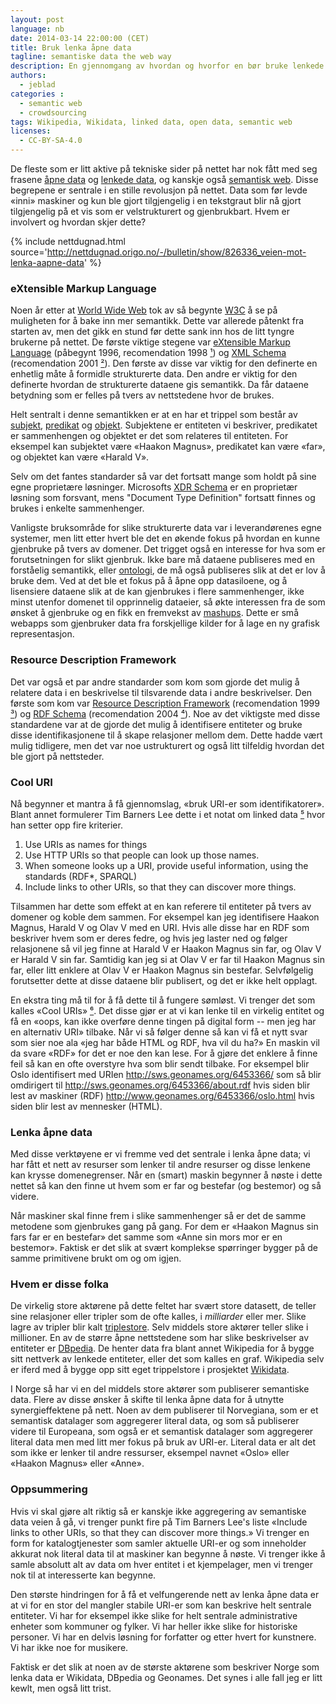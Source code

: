 ```yaml
---
layout: post
language: nb
date: 2014-03-14 22:00:00 (CET)
title: Bruk lenka åpne data
tagline: semantiske data the web way
description: En gjennomgang av hvordan og hvorfor en bør bruke lenkede semantiske data, og noen tips for å gjøre det enklest mulig.
authors:
  - jeblad
categories :
  - semantic web
  - crowdsourcing
tags: Wikipedia, Wikidata, linked data, open data, semantic web
licenses:
  - CC-BY-SA-4.0
---
```


De fleste som er litt aktive på tekniske sider på nettet har nok fått med seg frasene [åpne data](https://en.wikipedia.org/wiki/Open_data) og [lenkede data](https://en.wikipedia.org/wiki/Linked_data), og kanskje også [semantisk web](https://en.wikipedia.org/wiki/Semantic_Web). Disse begrepene er sentrale i en stille revolusjon på nettet. Data som før levde «inni» maskiner og kun ble gjort tilgjengelig i en tekstgraut blir nå gjort tilgjengelig på et vis som er velstrukturert og gjenbrukbart. Hvem er involvert og hvordan skjer dette?

<!--more-->

{% include nettdugnad.html source='http://nettdugnad.origo.no/-/bulletin/show/826336_veien-mot-lenka-aapne-data' %}

### eXtensible Markup Language

Noen år etter at [World Wide Web](http://en.wikipedia.org/wiki/World_Wide_Web) tok av så begynte [W3C](http://en.wikipedia.org/wiki/World_Wide_Web_Consortium) å se på muligheten for å bake inn mer semantikk. Dette var allerede påtenkt fra starten av, men det gikk en stund før dette sank inn hos de litt tyngre brukerne på nettet. De første viktige stegene var [eXtensible Markup Language](http://en.wikipedia.org/wiki/XML) (påbegynt 1996, recomendation 1998 [¹](http://www.w3.org/TR/1998/REC-xml-19980210)) og [XML Schema](http://en.wikipedia.org/wiki/XML_Schema_(W3C)) (recomendation 2001 [²](http://www.w3.org/TR/2001/REC-xmlschema-0-20010502/)). Den første av disse var viktig for den definerte en enhetlig måte å formidle strukturerte data. Den andre er viktig for den definerte hvordan de strukturerte dataene gis semantikk. Da får dataene betydning som er felles på tvers av nettstedene hvor de brukes.

Helt sentralt i denne semantikken er at en har et trippel som består av [subjekt](http://en.wikipedia.org/wiki/Subject_(grammar)), [predikat](http://en.wikipedia.org/wiki/Predicat_(grammar)) og [objekt](http://en.wikipedia.org/wiki/Object_(grammar)). Subjektene er entiteten vi beskriver, predikatet er sammenhengen og objektet er det som relateres til entiteten. For eksempel kan subjektet være «Haakon Magnus», predikatet kan være «far», og objektet kan være «Harald V».

Selv om det fantes standarder så var det fortsatt mange som holdt på sine egne proprietære løsninger. Microsofts [XDR Schema](http://en.wikipedia.org/wiki/XDR_Schema) er en proprietær løsning som forsvant, mens "Document Type Definition" fortsatt finnes og brukes i enkelte sammenhenger.

Vanligste bruksområde for slike strukturerte data var i leverandørenes egne systemer, men litt etter hvert ble det en økende fokus på hvordan en kunne gjenbruke på tvers av domener. Det trigget også en interesse for hva som er forutsetningen for slikt gjenbruk. Ikke bare må dataene publiseres med en forståelig semantikk, eller [ontologi](http://en.wikipedia.org/wiki/Ontology_(information_science)), de må også publiseres slik at det er lov å bruke dem. Ved at det ble et fokus på å åpne opp datasiloene, og å lisensiere dataene slik at de kan gjenbrukes i flere sammenhenger, ikke minst utenfor domenet til opprinnelig dataeier, så økte interessen fra de som ønsket å gjenbruke og en fikk en fremvekst av [mashups](http://en.wikipedia.org/wiki/Mashup_(web_application_hybrid)). Dette er små webapps som gjenbruker data fra forskjellige kilder for å lage en ny grafisk representasjon.

### Resource Description Framework

Det var også et par andre standarder som kom som gjorde det mulig å relatere data i en beskrivelse til tilsvarende data i andre beskrivelser. Den første som kom var [Resource Description Framework](http://en.wikipedia.org/wiki/Resource_Description_Framework) (recomendation 1999 [³](http://www.w3.org/TR/1999/REC-rdf-syntax-19990222/)) og [RDF Schema](http://en.wikipedia.org/wiki/RDF_Schema) (recomendation 2004 [⁴](http://www.w3.org/TR/2004/REC-rdf-schema-20040210/)). Noe av det viktigste med disse standardene var at de gjorde det mulig å identifisere entiteter og bruke disse identifikasjonene til å skape relasjoner mellom dem. Dette hadde vært mulig tidligere, men det var noe ustrukturert og også litt tilfeldig hvordan det ble gjort på nettsteder.

### Cool URI

Nå begynner et mantra å få gjennomslag, «bruk URI-er som identifikatorer». Blant annet formulerer Tim Barners Lee dette i et notat om linked data [⁵](http://www.w3.org/DesignIssues/LinkedData.html) hvor han setter opp fire kriterier.

1. Use URIs as names for things
2. Use HTTP URIs so that people can look up those names.
3. When someone looks up a URI, provide useful information, using the standards (RDF\*, SPARQL)
4. Include links to other URIs, so that they can discover more things.

Tilsammen har dette som effekt at en kan referere til entiteter på tvers av domener og koble dem sammen. For eksempel kan jeg identifisere Haakon Magnus, Harald V og Olav V med en URI. Hvis alle disse har en RDF som beskriver hvem som er deres fedre, og hvis jeg laster ned og følger relasjonene så vil jeg finne at Harald V er Haakon Magnus sin far, og Olav V er Harald V sin far. Samtidig kan jeg si at Olav V er far til Haakon Magnus sin far, eller litt enklere at Olav V er Haakon Magnus sin bestefar. Selvfølgelig forutsetter dette at disse dataene blir publisert, og det er ikke helt opplagt.

En ekstra ting må til for å få dette til å fungere sømløst. Vi trenger det som kalles «Cool URIs» [⁶](http://www.w3.org/TR/cooluris/). Det disse gjør er at vi kan lenke til en virkelig entitet og få en «oops, kan ikke overføre denne tingen på digital form -- men jeg har en alternativ URI» tilbake. Når vi så følger denne så kan vi få et nytt svar som sier noe ala «jeg har både HTML og RDF, hva vil du ha?» En maskin vil da svare «RDF» for det er noe den kan lese. For å gjøre det enklere å finne feil så kan en ofte overstyre hva som blir sendt tilbake. For eksempel blir Oslo identifisert med URIen <http://sws.geonames.org/6453366/> som så blir omdirigert til <http://sws.geonames.org/6453366/about.rdf> hvis siden blir lest av maskiner (RDF) <http://www.geonames.org/6453366/oslo.html> hvis siden blir lest av mennesker (HTML).

### Lenka åpne data

Med disse verktøyene er vi fremme ved det sentrale i lenka åpne data; vi har fått et nett av resurser som lenker til andre resurser og disse lenkene kan krysse domenegrenser. Når en (smart) maskin begynner å nøste i dette nettet så kan den finne ut hvem som er far og bestefar (og bestemor) og så videre.

Når maskiner skal finne frem i slike sammenhenger så er det de samme metodene som gjenbrukes gang på gang. For dem er «Haakon Magnus sin fars far er en bestefar» det samme som «Anne sin mors mor er en bestemor». Faktisk er det slik at svært komplekse spørringer bygger på de samme primitivene brukt om og om igjen.

### Hvem er disse folka

De virkelig store aktørene på dette feltet har svært store datasett, de teller sine relasjoner eller tripler som de ofte kalles, i *milliarder* eller mer. Slike lagre av tripler blir kalt [triplestore](http://en.wikipedia.org/wiki/Triplestore). Selv middels store aktører teller slike i millioner. En av de større åpne nettstedene som har slike beskrivelser av entiteter er [DBpedia](http://en.wikipedia.org/wiki/DBpedia). De henter data fra blant annet Wikipedia for å bygge sitt nettverk av lenkede entiteter, eller det som kalles en graf. Wikipedia selv er iferd med å bygge opp sitt eget trippelstore i prosjektet [Wikidata](http://en.wikipedia.org/wiki/Wikidata).

I Norge så har vi en del middels store aktører som publiserer semantiske data. Flere av disse ønsker å skifte til lenka åpne data for å utnytte synergieffektene på nett. Noen av dem publiserer til Norvegiana, som er et semantisk datalager som aggregerer literal data, og som så publiserer videre til Europeana, som også er et semantisk datalager som aggregerer literal data men med litt mer fokus på bruk av URI-er. Literal data er alt det som ikke er lenker til andre ressurser, eksempel navnet «Oslo» eller «Haakon Magnus» eller «Anne».

### Oppsummering

Hvis vi skal gjøre alt riktig så er kanskje ikke aggregering av semantiske data veien å gå, vi trenger punkt fire på Tim Barners Lee's liste «Include links to other URIs, so that they can discover more things.» Vi trenger en form for katalogtjenester som samler aktuelle URI-er og som inneholder akkurat nok literal data til at maskiner kan begynne å nøste. Vi trenger ikke å samle absolutt alt av data om hver entitet i et kjempelager, men vi trenger nok til at interesserte kan begynne.

Den største hindringen for å få et velfungerende nett av lenka åpne data er at vi for en stor del mangler stabile URI-er som kan beskrive helt sentrale entiteter. Vi har for eksempel ikke slike for helt sentrale administrative enheter som kommuner og fylker. Vi har heller ikke slike for historiske personer. Vi har en delvis løsning for forfatter og etter hvert for kunstnere. Vi har ikke noe for musikere.

Faktisk er det slik at noen av de største aktørene som beskriver Norge som lenka data er Wikidata, DBpedia og Geonames. Det synes i alle fall jeg er litt kewlt, men også litt trist.